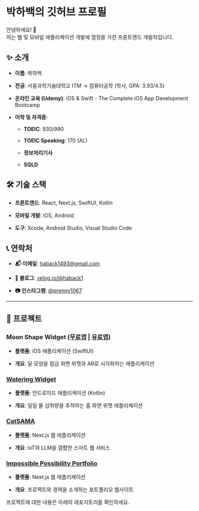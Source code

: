 
# 박하백의 깃허브 프로필

안녕하세요! 👋  
저는 웹 및 모바일 애플리케이션 개발에 열정을 가진 프론트엔드 개발자입니다.

## ✨ 소개

-   **이름**: 박하백
    
-   **전공**: 서울과학기술대학교 ITM → 컴퓨터공학 (학사, GPA: 3.93/4.5)
    
-   **온라인 교육 (Udemy)**: iOS & Swift - The Complete iOS App Development Bootcamp
    
-   **어학 및 자격증**:
    
    -   **TOEIC**: 930/990
        
    -   **TOEIC Speaking**: 170 (AL)
        
    -   **정보처리기사**
        
    -   **SQLD**
        


    

## 🛠️ 기술 스택

-   **프론트엔드**: React, Next.js, SwiftUI, Kotlin
    
-   **모바일 개발**: iOS, Android
    
-   **도구**: Xcode, Android Studio, Visual Studio Code
    

## 📞 연락처

-   **📬 이메일**: haback1493@gmail.com
    
-   **📝 블로그**: [velog.io/@haback1](https://velog.io/@haback1)
    
-   **📷 인스타그램**: [@prenny1067](https://www.instagram.com/prenny1067)


-----
    

## 📂 프로젝트

### Moon Shape Widget ([무료앱](https://github.com/habaekk/moonShapeWidget_Light) | [유료앱](https://github.com/habaekk/Where-is-the-Moon-AR))  

-   **플랫폼**: iOS 애플리케이션 (SwiftUI)
    
-   **개요**: 달 모양을 잠금 화면 위젯과 AR로 시각화하는 애플리케이션
    

### [Watering Widget](https://github.com/habaekk/Watering-Widget)

-   **플랫폼**: 안드로이드 애플리케이션 (Kotlin)
    
-   **개요**: 일일 물 섭취량을 추적하는 홈 화면 위젯 애플리케이션
    

### [CatSAMA](https://github.com/habaekk/CatSAMA_WLD)

-   **플랫폼**: Next.js 웹 애플리케이션
    
-   **개요**: IoT와 LLM을 결합한 스마트 웹 서비스
    

### [Impossible Possibility Portfolio](https://github.com/habaekk/possible-port)

-   **플랫폼**: Next.js 웹 애플리케이션
    
-   **개요**: 프로젝트와 경력을 소개하는 포트폴리오 웹사이트

  
프로젝트에 대한 내용은 아래의 레포지토리를 확인하세요.
